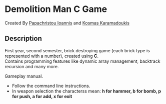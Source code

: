 # Demolition Man C Game  
Created By [Papachristou Ioannis](https://github.com/dit18146) and [Kosmas Karamadoukis](https://github.com/KosmicGR?fbclid=IwAR2qK4UTLupLVMyF0wr1Tu8CgIC_KlW3sg8bT8e6_1R1E4NtJL2XjY13WJ0)

## Description

First year, second semester, brick destroying game (each brick type is represented with a number), created using **C**.  
Contains programming features like dynamic array management, backtrack recursion and many more.

Gameplay manual.    
* Follow the command line instructions.  
* In weapon selection the characterss mean: **h for hammer, b for bomb, p for push, a for add, x for exit**



